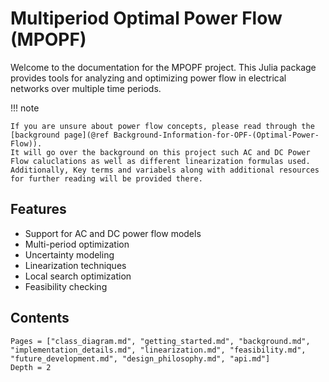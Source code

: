 # Multiperiod Optimal Power Flow (MPOPF)

Welcome to the documentation for the MPOPF project. This Julia package provides tools for analyzing and optimizing power flow in electrical networks over multiple time periods.

!!! note

    If you are unsure about power flow concepts, please read through the [background page](@ref Background-Information-for-OPF-(Optimal-Power-Flow)).
    It will go over the background on this project such AC and DC Power Flow caluclations as well as different linearization formulas used.
    Additionally, Key terms and variabels along with additional resources for further reading will be provided there.

## Features

- Support for AC and DC power flow models
- Multi-period optimization
- Uncertainty modeling
- Linearization techniques
- Local search optimization
- Feasibility checking

## Contents

```@contents
Pages = ["class_diagram.md", "getting_started.md", "background.md", "implementation_details.md", "linearization.md", "feasibility.md", "future_development.md", "design_philosophy.md", "api.md"]
Depth = 2
```

